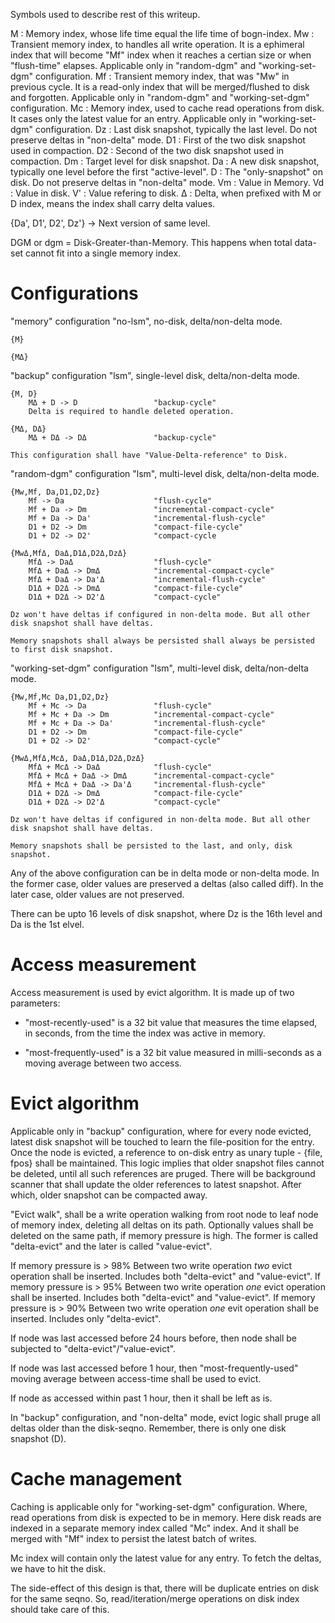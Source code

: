 Symbols used to describe rest of this writeup.

M  : Memory index, whose life time equal the life time of bogn-index.
Mw : Transient memory index, to handles all write operation. It is a
     ephimeral index that will become "Mf" index when it reaches a
     certian size or when "flush-time" elapses. Applicable only in
     "random-dgm" and "working-set-dgm" configuration.
Mf : Transient memory index, that was "Mw" in previous cycle. It is a
     read-only index that will be merged/flushed to disk and forgotten.
     Applicable only in "random-dgm" and "working-set-dgm" configuration.
Mc : Memory index, used to cache read operations from disk. It cases only
     the latest value for an entry. Applicable only in "working-set-dgm"
     configuration.
Dz : Last disk snapshot, typically the last level. Do not preserve deltas
     in "non-delta" mode.
D1 : First of the two disk snapshot used in compaction.
D2 : Second of the two disk snapshot used in compaction.
Dm : Target level for disk snapshot.
Da : A new disk snapshot, typically one level before the first "active-level".
D  : The "only-snapshot" on disk. Do not preserve deltas in "non-delta" mode.
Vm : Value in Memory.
Vd : Value in disk.
V' : Value refering to disk.
Δ  : Delta, when prefixed with M or D index, means the index shall carry
     delta values.

{Da', D1', D2', Dz'} -> Next version of same level.

DGM or dgm = Disk-Greater-than-Memory. This happens when total data-set
cannot fit into a single memory index.

Configurations
==============

"memory" configuration
    "no-lsm", no-disk, delta/non-delta mode.

    {M}

    {MΔ}

"backup" configuration
    "lsm", single-level disk, delta/non-delta mode.

    {M, D}
        MΔ + D -> D                 "backup-cycle"
        Delta is required to handle deleted operation.

    {MΔ, DΔ}
        MΔ + DΔ -> DΔ               "backup-cycle"

    This configuration shall have "Value-Delta-reference" to Disk.

"random-dgm" configuration
    "lsm", multi-level disk, delta/non-delta mode.

    {Mw,Mf, Da,D1,D2,Dz}
        Mf -> Da                    "flush-cycle"
        Mf + Da -> Dm               "incremental-compact-cycle"
        Mf + Da -> Da'              "incremental-flush-cycle"
        D1 + D2 -> Dm               "compact-file-cycle"
        D1 + D2 -> D2'              "compact-cycle

    {MwΔ,MfΔ, DaΔ,D1Δ,D2Δ,DzΔ}
        MfΔ -> DaΔ                  "flush-cycle"
        MfΔ + DaΔ -> DmΔ            "incremental-compact-cycle"
        MfΔ + DaΔ -> Da'Δ           "incremental-flush-cycle"
        D1Δ + D2Δ -> DmΔ            "compact-file-cycle"
        D1Δ + D2Δ -> D2'Δ           "compact-cycle"

    Dz won't have deltas if configured in non-delta mode. But all other
    disk snapshot shall have deltas.

    Memory snapshots shall always be persisted shall always be persisted
    to first disk snapshot.

"working-set-dgm" configuration
    "lsm", multi-level disk, delta/non-delta mode.

    {Mw,Mf,Mc Da,D1,D2,Dz}
        Mf + Mc -> Da               "flush-cycle"
        Mf + Mc + Da -> Dm          "incremental-compact-cycle"
        Mf + Mc + Da -> Da'         "incremental-flush-cycle"
        D1 + D2 -> Dm               "compact-file-cycle"
        D1 + D2 -> D2'              "compact-cycle"

    {MwΔ,MfΔ,McΔ, DaΔ,D1Δ,D2Δ,DzΔ}
        MfΔ + McΔ -> DaΔ            "flush-cycle"
        MfΔ + McΔ + DaΔ -> DmΔ      "incremental-compact-cycle"
        MfΔ + McΔ + DaΔ -> Da'Δ     "incremental-flush-cycle"
        D1Δ + D2Δ -> DmΔ            "compact-file-cycle"
        D1Δ + D2Δ -> D2'Δ           "compact-cycle"

    Dz won't have deltas if configured in non-delta mode. But all other
    disk snapshot shall have deltas.

    Memory snapshots shall be persisted to the last, and only, disk
    snapshot.

Any of the above configuration can be in delta mode or non-delta mode.
In the former case, older values are preserved a deltas (also called diff).
In the later case, older values are not preserved.

There can be upto 16 levels of disk snapshot, where Dz is the 16th level and
Da is the 1st elvel.

Access measurement
==================

Access measurement is used by evict algorithm. It is made up
of two parameters:

* "most-recently-used" is a 32 bit value that measures the time
  elapsed, in seconds, from the time the index was active in memory.

* "most-frequently-used" is a 32 bit value measured in milli-seconds
  as a moving average between two access.

Evict algorithm
===============

Applicable only in "backup" configuration, where for every node evicted,
latest disk snapshot will be touched to learn the file-position for the
entry. Once the node is evicted, a reference to on-disk entry as
unary tuple - {file, fpos} shall be maintained. This logic implies that
older snapshot files cannot be deleted, until all such references are
pruged. There will be background scanner that shall update the older
references to latest snapshot. After which, older snapshot can be
compacted away.

"Evict walk", shall be a write operation walking from root node to
leaf node of memory index, deleting all deltas on its path. Optionally
values shall be deleted on the same path, if memory pressure is
high. The former is called "delta-evict" and the later is called
"value-evict".

If memory pressure is > 98%
    Between two write operation _two_ evict operation shall be inserted.
    Includes both "delta-evict" and "value-evict".
If memory pressure is > 95%
    Between two write operation _one_ evict operation shall be inserted.
    Includes both "delta-evict" and "value-evict".
If memory pressure is > 90%
    Between two write operation _one_ evit operation shall be inserted.
    Includes only "delta-evict".

If node was last accessed before 24 hours before, then node shall
be subjected to "delta-evict"/"value-evict".

If node was last accessed before 1 hour, then "most-frequently-used"
moving average between access-time shall be used to evict.

If node as accessed within past 1 hour, then it shall be left as is.

In "backup" configuration, and "non-delta" mode, evict logic shall
pruge all deltas older than the disk-seqno. Remember, there is only
one disk snapshot (D).

Cache management
================

Caching is applicable only for "working-set-dgm" configuration. Where, read
operations from disk is expected to be in memory. Here disk reads are
indexed in a separate memory index called "Mc" index. And it shall be
merged with "Mf" index to persist the latest batch of writes.

Mc index will contain only the latest value for any entry. To fetch the
deltas, we have to hit the disk.

The side-effect of this design is that, there will be duplicate entries
on disk for the same seqno. So, read/iteration/merge operations on disk
index should take care of this.
